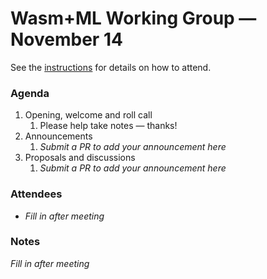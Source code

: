 # Wasm+ML Working Group &mdash; November 14

See the [instructions](../README.md) for details on how to attend.

### Agenda

1. Opening, welcome and roll call
    1. Please help take notes &mdash; thanks!
1. Announcements
    1. _Submit a PR to add your announcement here_
1. Proposals and discussions
    1. _Submit a PR to add your announcement here_

### Attendees

- _Fill in after meeting_

### Notes

_Fill in after meeting_
